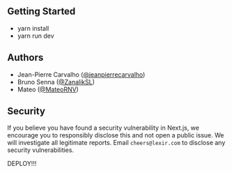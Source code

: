 ## Getting Started

- yarn install
- yarn run dev

## Authors

- Jean-Pierre Carvalho ([@jeanpierrecarvalho](https://github.com/jeanpierrecarvalho))
- Bruno Senna ([@ZanalikSL](https://github.com/ZanalikSL))
- Mateo ([@MateoRNV](https://github.com/MateoRNV))

## Security

If you believe you have found a security vulnerability in Next.js, we encourage you to responsibly disclose this and not open a public issue. We will investigate all legitimate reports. Email `cheers@lexir.com` to disclose any security vulnerabilities.

DEPLOY!!!

